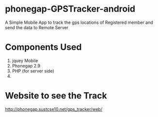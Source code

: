 phonegap-GPSTracker-android
===========================

A Simple Mobile App to track the gps locations of Registered member and send the data to Remote Server


Components Used
=========================
1. jquey Mobile
2. Phonegap 2.9
3. PHP (for server side)
4. 

Website to see the Track
=========================
http://phonegap.sustcse10.net/gps_tracker/web/
